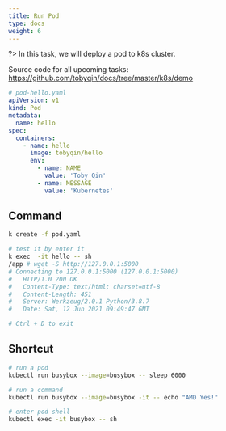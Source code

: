 ```yaml
---
title: Run Pod
type: docs
weight: 6
---
```


?> In this task, we will deploy a pod to k8s cluster.

Source code for all upcoming tasks: <https://github.com/tobyqin/docs/tree/master/k8s/demo>

```yaml
# pod-hello.yaml
apiVersion: v1
kind: Pod
metadata:
  name: hello
spec:
  containers:
    - name: hello
      image: tobyqin/hello
      env:
        - name: NAME
          value: 'Toby Qin'
        - name: MESSAGE
          value: 'Kubernetes'
```

## Command

```bash
k create -f pod.yaml

# test it by enter it
k exec  -it hello -- sh
/app # wget -S http://127.0.0.1:5000
# Connecting to 127.0.0.1:5000 (127.0.0.1:5000)
#   HTTP/1.0 200 OK
#   Content-Type: text/html; charset=utf-8
#   Content-Length: 451
#   Server: Werkzeug/2.0.1 Python/3.8.7
#   Date: Sat, 12 Jun 2021 09:49:47 GMT

# Ctrl + D to exit
```

## Shortcut

```bash
# run a pod
kubectl run busybox --image=busybox -- sleep 6000

# run a command
kubectl run busybox --image=busybox -it -- echo "AMD Yes!"

# enter pod shell
kubectl exec -it busybox -- sh
```

